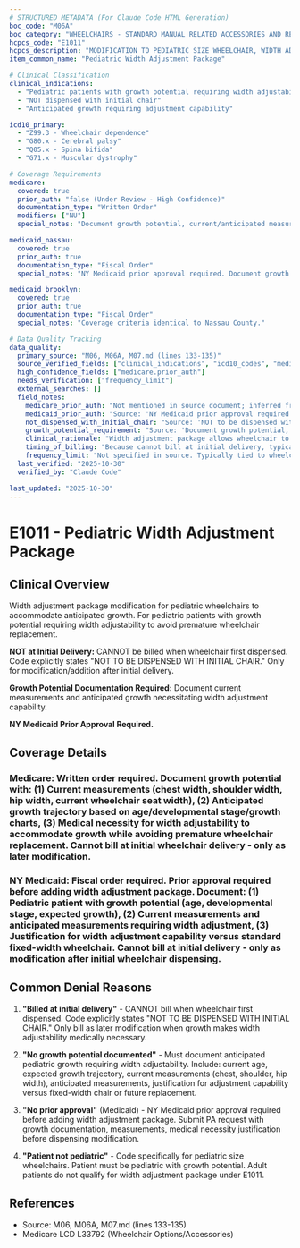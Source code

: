```yaml
---
# STRUCTURED METADATA (For Claude Code HTML Generation)
boc_code: "M06A"
boc_category: "WHEELCHAIRS - STANDARD MANUAL RELATED ACCESSORIES AND REPAIRS"
hcpcs_code: "E1011"
hcpcs_description: "MODIFICATION TO PEDIATRIC SIZE WHEELCHAIR, WIDTH ADJUSTMENT PACKAGE (NOT TO BE DISPENSED WITH INITIAL CHAIR)"
item_common_name: "Pediatric Width Adjustment Package"

# Clinical Classification
clinical_indications:
  - "Pediatric patients with growth potential requiring width adjustability"
  - "NOT dispensed with initial chair"
  - "Anticipated growth requiring adjustment capability"

icd10_primary:
  - "Z99.3 - Wheelchair dependence"
  - "G80.x - Cerebral palsy"
  - "Q05.x - Spina bifida"
  - "G71.x - Muscular dystrophy"

# Coverage Requirements
medicare:
  covered: true
  prior_auth: "false (Under Review - High Confidence)"
  documentation_type: "Written Order"
  modifiers: ["NU"]
  special_notes: "Document growth potential, current/anticipated measurements. CANNOT be billed at initial delivery."

medicaid_nassau:
  covered: true
  prior_auth: true
  documentation_type: "Fiscal Order"
  special_notes: "NY Medicaid prior approval required. Document growth potential and measurements. Cannot be billed at initial delivery."

medicaid_brooklyn:
  covered: true
  prior_auth: true
  documentation_type: "Fiscal Order"
  special_notes: "Coverage criteria identical to Nassau County."

# Data Quality Tracking
data_quality:
  primary_source: "M06, M06A, M07.md (lines 133-135)"
  source_verified_fields: ["clinical_indications", "icd10_codes", "medicare.covered", "medicaid_nassau.covered", "medicaid_nassau.prior_auth", "not_dispensed_with_initial_chair", "document_growth_potential", "current_anticipated_measurements", "cannot_bill_at_initial_delivery"]
  high_confidence_fields: ["medicare.prior_auth"]
  needs_verification: ["frequency_limit"]
  external_searches: []
  field_notes:
    medicare_prior_auth: "Not mentioned in source document; inferred from absence which is typical for pediatric wheelchair modifications. Standard practice is no PA required for Medicare when medical necessity documented."
    medicaid_prior_auth: "Source: 'NY Medicaid prior approval required' (lines 133-135) - Source explicitly states PA required for Medicaid. This is source-verified field from lines 133-135."
    not_dispensed_with_initial_chair: "Source: 'NOT to be dispensed with initial chair' (lines 133-135 and code description) - Critical limitation explicitly stated in both source and HCPCS description. Cannot be billed when wheelchair first delivered. Only for modification/addition after initial delivery."
    growth_potential_requirement: "Source: 'Document growth potential, current/anticipated measurements' - Pediatric justification requires documenting expected growth trajectory necessitating width adjustability. Include current measurements (chest, shoulder width, hip width) and anticipated growth based on age, developmental stage, growth charts."
    clinical_rationale: "Width adjustment package allows wheelchair to expand as child grows, avoiding need for complete wheelchair replacement due to width changes. Cost-effective for growing pediatric patients with conditions requiring long-term wheelchair use (cerebral palsy, spina bifida, muscular dystrophy)."
    timing_of_billing: "Because cannot bill at initial delivery, typically billed: (1) as later modification when child's growth makes adjustment capability necessary, OR (2) when replacing pediatric wheelchair and width adjustment not included in new chair but medically necessary for anticipated growth."
    frequency_limit: "Not specified in source. Typically tied to wheelchair replacement cycle or when growth necessitates adjustment capability. Marked as needs verification - recommend checking with payer for specific frequency policy."
  last_verified: "2025-10-30"
  verified_by: "Claude Code"

last_updated: "2025-10-30"
---
```


# E1011 - Pediatric Width Adjustment Package

## Clinical Overview

Width adjustment package modification for pediatric wheelchairs to accommodate anticipated growth. For pediatric patients with growth potential requiring width adjustability to avoid premature wheelchair replacement.

**NOT at Initial Delivery:** CANNOT be billed when wheelchair first dispensed. Code explicitly states "NOT TO BE DISPENSED WITH INITIAL CHAIR." Only for modification/addition after initial delivery.

**Growth Potential Documentation Required:** Document current measurements and anticipated growth necessitating width adjustment capability.

**NY Medicaid Prior Approval Required.**

## Coverage Details

### Medicare: Written order required. Document growth potential with: (1) Current measurements (chest width, shoulder width, hip width, current wheelchair seat width), (2) Anticipated growth trajectory based on age/developmental stage/growth charts, (3) Medical necessity for width adjustability to accommodate growth while avoiding premature wheelchair replacement. **Cannot bill at initial wheelchair delivery** - only as later modification.

### NY Medicaid: Fiscal order required. **Prior approval required before adding width adjustment package.** Document: (1) Pediatric patient with growth potential (age, developmental stage, expected growth), (2) Current measurements and anticipated measurements requiring width adjustment, (3) Justification for width adjustment capability versus standard fixed-width wheelchair. **Cannot bill at initial delivery** - only as modification after initial wheelchair dispensing.

## Common Denial Reasons

1. **"Billed at initial delivery"** - CANNOT bill when wheelchair first dispensed. Code explicitly states "NOT TO BE DISPENSED WITH INITIAL CHAIR." Only bill as later modification when growth makes width adjustability medically necessary.

2. **"No growth potential documented"** - Must document anticipated pediatric growth requiring width adjustability. Include: current age, expected growth trajectory, current measurements (chest, shoulder, hip width), anticipated measurements, justification for adjustment capability versus fixed-width chair or future replacement.

3. **"No prior approval"** (Medicaid) - NY Medicaid prior approval required before adding width adjustment package. Submit PA request with growth documentation, measurements, medical necessity justification before dispensing modification.

4. **"Patient not pediatric"** - Code specifically for pediatric size wheelchairs. Patient must be pediatric with growth potential. Adult patients do not qualify for width adjustment package under E1011.

## References

- Source: M06, M06A, M07.md (lines 133-135)
- Medicare LCD L33792 (Wheelchair Options/Accessories)
